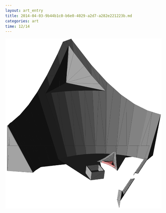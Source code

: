 ```yaml
---
layout: art_entry
title: 2014-04-03-9b44b1c0-b6e0-4029-a2d7-a282e221223b.md
categories: art
time: 12/14
---
```

<img src='/images/art/1002.png' >
